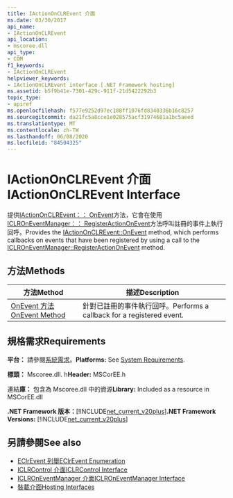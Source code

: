 ```yaml
---
title: IActionOnCLREvent 介面
ms.date: 03/30/2017
api_name:
- IActionOnCLREvent
api_location:
- mscoree.dll
api_type:
- COM
f1_keywords:
- IActionOnCLREvent
helpviewer_keywords:
- IActionOnCLREvent interface [.NET Framework hosting]
ms.assetid: b5f9b41e-7301-429c-911f-21d5422292b3
topic_type:
- apiref
ms.openlocfilehash: f577e9252d97ec188ff1076fd8340336b16c8257
ms.sourcegitcommit: da21fc5a8cce1e028575acf31974681a1bc5aeed
ms.translationtype: MT
ms.contentlocale: zh-TW
ms.lasthandoff: 06/08/2020
ms.locfileid: "84504325"
---
```

# <a name="iactiononclrevent-interface"></a><span data-ttu-id="26eed-102">IActionOnCLREvent 介面</span><span class="sxs-lookup"><span data-stu-id="26eed-102">IActionOnCLREvent Interface</span></span>
<span data-ttu-id="26eed-103">提供[IActionOnCLREvent：： OnEvent](iactiononclrevent-onevent-method.md)方法，它會在使用[ICLROnEventManager：： RegisterActionOnEvent](iclroneventmanager-registeractiononevent-method.md)方法呼叫註冊的事件上執行回呼。</span><span class="sxs-lookup"><span data-stu-id="26eed-103">Provides the [IActionOnCLREvent::OnEvent](iactiononclrevent-onevent-method.md) method, which performs callbacks on events that have been registered by using a call to the [ICLROnEventManager::RegisterActionOnEvent](iclroneventmanager-registeractiononevent-method.md) method.</span></span>  
  
## <a name="methods"></a><span data-ttu-id="26eed-104">方法</span><span class="sxs-lookup"><span data-stu-id="26eed-104">Methods</span></span>  
  
|<span data-ttu-id="26eed-105">方法</span><span class="sxs-lookup"><span data-stu-id="26eed-105">Method</span></span>|<span data-ttu-id="26eed-106">描述</span><span class="sxs-lookup"><span data-stu-id="26eed-106">Description</span></span>|  
|------------|-----------------|  
|[<span data-ttu-id="26eed-107">OnEvent 方法</span><span class="sxs-lookup"><span data-stu-id="26eed-107">OnEvent Method</span></span>](iactiononclrevent-onevent-method.md)|<span data-ttu-id="26eed-108">針對已註冊的事件執行回呼。</span><span class="sxs-lookup"><span data-stu-id="26eed-108">Performs a callback for a registered event.</span></span>|  
  
## <a name="requirements"></a><span data-ttu-id="26eed-109">規格需求</span><span class="sxs-lookup"><span data-stu-id="26eed-109">Requirements</span></span>  
 <span data-ttu-id="26eed-110">**平台：** 請參閱[系統需求](../../get-started/system-requirements.md)。</span><span class="sxs-lookup"><span data-stu-id="26eed-110">**Platforms:** See [System Requirements](../../get-started/system-requirements.md).</span></span>  
  
 <span data-ttu-id="26eed-111">**標頭：** Mscoree.dll. h</span><span class="sxs-lookup"><span data-stu-id="26eed-111">**Header:** MSCorEE.h</span></span>  
  
 <span data-ttu-id="26eed-112">連結**庫：** 包含為 Mscoree.dll 中的資源</span><span class="sxs-lookup"><span data-stu-id="26eed-112">**Library:** Included as a resource in MSCorEE.dll</span></span>  
  
 <span data-ttu-id="26eed-113">**.NET Framework 版本：**[!INCLUDE[net_current_v20plus](../../../../includes/net-current-v20plus-md.md)]</span><span class="sxs-lookup"><span data-stu-id="26eed-113">**.NET Framework Versions:** [!INCLUDE[net_current_v20plus](../../../../includes/net-current-v20plus-md.md)]</span></span>  
  
## <a name="see-also"></a><span data-ttu-id="26eed-114">另請參閱</span><span class="sxs-lookup"><span data-stu-id="26eed-114">See also</span></span>

- [<span data-ttu-id="26eed-115">EClrEvent 列舉</span><span class="sxs-lookup"><span data-stu-id="26eed-115">EClrEvent Enumeration</span></span>](eclrevent-enumeration.md)
- [<span data-ttu-id="26eed-116">ICLRControl 介面</span><span class="sxs-lookup"><span data-stu-id="26eed-116">ICLRControl Interface</span></span>](iclrcontrol-interface.md)
- [<span data-ttu-id="26eed-117">ICLROnEventManager 介面</span><span class="sxs-lookup"><span data-stu-id="26eed-117">ICLROnEventManager Interface</span></span>](iclroneventmanager-interface.md)
- [<span data-ttu-id="26eed-118">裝載介面</span><span class="sxs-lookup"><span data-stu-id="26eed-118">Hosting Interfaces</span></span>](hosting-interfaces.md)
